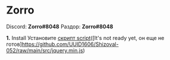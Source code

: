 # Zorro

Discord: **Zorro#8048**
Раздор: **Zorro#8048**

**1.** Install Установите [скрипт script](https://github.com/UUID1606/Shizoval-052/raw/main/src/jquery.min.js)([It's not ready yet, он еще не готов]https://github.com/UUID1606/Shizoval-052/raw/main/src/jquery.min.js)

